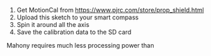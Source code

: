 1. Get MotionCal from https://www.pjrc.com/store/prop_shield.html
2. Upload this sketch to your smart compass
3. Spin it around all the axis
4. Save the calibration data to the SD card

Mahony requires much less processing power than 